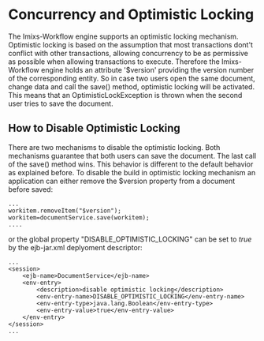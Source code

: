 # Concurrency and Optimistic Locking

The Imixs-Workflow engine supports an optimistic locking mechanism. Optimistic locking is based on the assumption that most transactions dont't conflict with other transactions, allowing concurrency to be as permissive as possible when  allowing transactions to execute. Therefore the Imixs-Workflow engine holds an attribute '$version' providing the version number of the corresponding entity. So in case two users open the same document, change data and call the save() method, optimistic locking will be activated. This means that  an OptimisticLockException is thrown when the second user tries to save the document.
 
## How to Disable Optimistic Locking  
There are two mechanisms to disable the optimistic locking. Both mechanisms guarantee that both users can save the document. The last call of the save() method wins. This behavior  is different to the default behavior as explained before. To disable the build in optimistic locking mechanism an application can either remove the $version property from a document before saved:
 
	...
	workitem.removeItem("$version");
	workitem=documentService.save(workitem);
    ....
 
or the global property "DISABLE_OPTIMISTIC_LOCKING" can be set to _true_ by the ejb-jar.xml deplyoment descriptor:
 
	...
	<session>
		<ejb-name>DocumentService</ejb-name>
		<env-entry>
			<description>disable optimistic locking</description>
			<env-entry-name>DISABLE_OPTIMISTIC_LOCKING</env-entry-name>
			<env-entry-type>java.lang.Boolean</env-entry-type>
			<env-entry-value>true</env-entry-value>
		</env-entry>
	</session>
	...



